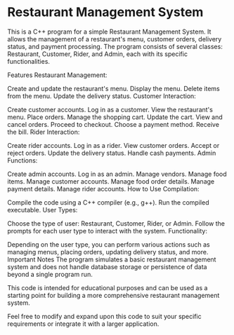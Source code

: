 # Restaurant Management System
This is a C++ program for a simple Restaurant Management System. It allows the management of a restaurant's menu, customer orders, delivery status, and payment processing. The program consists of several classes: Restaurant, Customer, Rider, and Admin, each with its specific functionalities.

Features
Restaurant Management:

Create and update the restaurant's menu.
Display the menu.
Delete items from the menu.
Update the delivery status.
Customer Interaction:

Create customer accounts.
Log in as a customer.
View the restaurant's menu.
Place orders.
Manage the shopping cart.
Update the cart.
View and cancel orders.
Proceed to checkout.
Choose a payment method.
Receive the bill.
Rider Interaction:

Create rider accounts.
Log in as a rider.
View customer orders.
Accept or reject orders.
Update the delivery status.
Handle cash payments.
Admin Functions:

Create admin accounts.
Log in as an admin.
Manage vendors.
Manage food items.
Manage customer accounts.
Manage food order details.
Manage payment details.
Manage rider accounts.
How to Use
Compilation:

Compile the code using a C++ compiler (e.g., g++).
Run the compiled executable.
User Types:

Choose the type of user: Restaurant, Customer, Rider, or Admin.
Follow the prompts for each user type to interact with the system.
Functionality:

Depending on the user type, you can perform various actions such as managing menus, placing orders, updating delivery status, and more.
Important Notes
The program simulates a basic restaurant management system and does not handle database storage or persistence of data beyond a single program run.

This code is intended for educational purposes and can be used as a starting point for building a more comprehensive restaurant management system.

Feel free to modify and expand upon this code to suit your specific requirements or integrate it with a larger application.
